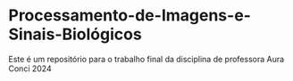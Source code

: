 # Processamento-de-Imagens-e-Sinais-Biológicos
Este é um repositório para o trabalho final da disciplina de professora Aura Conci
2024
